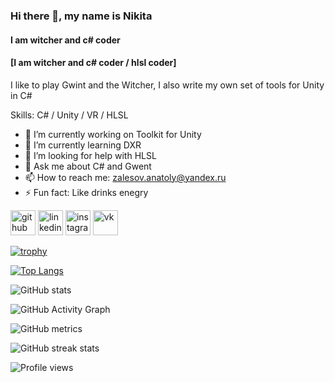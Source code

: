 ### Hi there 👋, my name is Nikita
#### I am witcher and c# coder
#### [I am witcher and c# coder / hlsl coder]
I like to play Gwint and the Witcher, I also write my own set of tools for Unity in C#

Skills: C# / Unity / VR / HLSL

- 🔭 I’m currently working on Toolkit for Unity 
- 🌱 I’m currently learning DXR 
- 🤔 I’m looking for help with HLSL 
- 💬 Ask me about C# and Gwent 
- 📫 How to reach me: zalesov.anatoly@yandex.ru 
- ⚡ Fun fact: Like drinks enegry  


[<img src='https://cdn.jsdelivr.net/npm/simple-icons@3.0.1/icons/github.svg' alt='github' height='40'>](https://github.com/8bitniksis)  [<img src='https://cdn.jsdelivr.net/npm/simple-icons@3.0.1/icons/linkedin.svg' alt='linkedin' height='40'>](https://www.linkedin.com/in/https://www.linkedin.com/in/nikita-zalesov-2653ab207//)  [<img src='https://cdn.jsdelivr.net/npm/simple-icons@3.0.1/icons/instagram.svg' alt='instagram' height='40'>](https://www.instagram.com/nikitahlsl/)  [<img src='https://cdn.jsdelivr.net/npm/simple-icons@3.0.1/icons/vk.svg' alt='vk' height='40'>](https://vk.com/cr1stalgg)  

[![trophy](https://github-profile-trophy.vercel.app/?username=8bitniksis)](https://github.com/ryo-ma/github-profile-trophy)

[![Top Langs](https://github-readme-stats.vercel.app/api/top-langs/?username=8bitniksis)](https://github.com/anuraghazra/github-readme-stats)

![GitHub stats](https://github-readme-stats.vercel.app/api?username=8bitniksis&show_icons=true)  

![GitHub Activity Graph](https://activity-graph.herokuapp.com/graph?username=8bitniksis)  

![GitHub metrics](https://metrics.lecoq.io/8bitniksis)  

![GitHub streak stats](https://github-readme-streak-stats.herokuapp.com/?user=8bitniksis)  

![Profile views](https://gpvc.arturio.dev/8bitniksis)  
